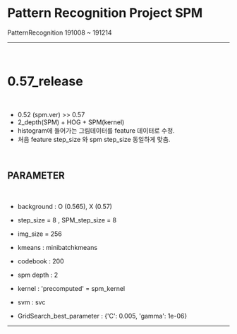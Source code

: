 # Pattern Recognition Project SPM  
PatternRecognition 191008 ~ 191214  

---

<br/>

# 0.57_release

<br/>

- 0.52 (spm.ver) >> 0.57
- 2_depth(SPM) + HOG + SPM(kernel)
- histogram에 들어가는 그림데이터를 feature 데이터로 수정.
- 처음 feature step_size 와 spm step_size 동일하게 맞춤.

<br/>

## PARAMETER

<br/>

- background : O (0.565), X (0.57)

- step_size = 8 , SPM_step_size = 8 
- img_size = 256  
  
- kmeans : minibatchkmeans  
- codebook : 200  
  
- spm depth : 2  
  
- kernel : 'precomputed' = spm_kernel  
- svm : svc

- GridSearch_best_parameter : {'C': 0.005, 'gamma': 1e-06}
---
